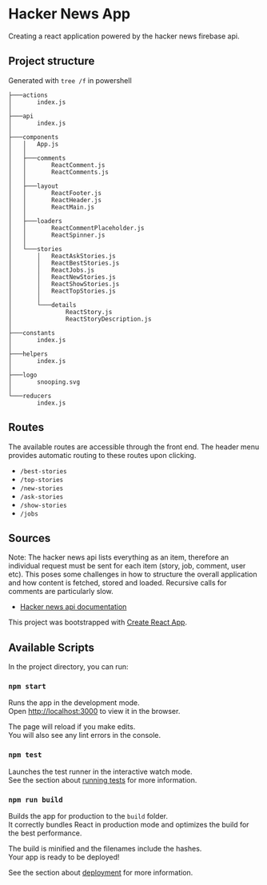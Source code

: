 # Hacker News App
Creating a react application powered by the hacker news firebase api.

## Project structure
Generated with `tree /f` in powershell

```
├───actions
│       index.js
│       
├───api
│       index.js
│       
├───components
│   │   App.js
│   │   
│   ├───comments
│   │       ReactComment.js
│   │       ReactComments.js
│   │       
│   ├───layout
│   │       ReactFooter.js
│   │       ReactHeader.js
│   │       ReactMain.js
│   │       
│   ├───loaders
│   │       ReactCommentPlaceholder.js
│   │       ReactSpinner.js
│   │       
│   └───stories
│       │   ReactAskStories.js
│       │   ReactBestStories.js
│       │   ReactJobs.js
│       │   ReactNewStories.js
│       │   ReactShowStories.js
│       │   ReactTopStories.js
│       │   
│       └───details
│               ReactStory.js
│               ReactStoryDescription.js
│               
├───constants
│       index.js
│       
├───helpers
│       index.js
│       
├───logo
│       snooping.svg
│       
└───reducers
        index.js
```

## Routes
The available routes are accessible through the front end. The header menu provides automatic routing to these routes upon clicking.

- `/best-stories`
- `/top-stories`
- `/new-stories`
- `/ask-stories`
- `/show-stories`
- `/jobs`

## Sources
Note: The hacker news api lists everything as an item, therefore an individual request must be sent for each item (story, job, comment, user etc). This poses some challenges in how to structure the overall application and how content is fetched, stored and loaded. Recursive calls for comments are particularly slow.

- [Hacker news api documentation](https://github.com/HackerNews/API)

This project was bootstrapped with [Create React App](https://github.com/facebook/create-react-app).

## Available Scripts

In the project directory, you can run:

### `npm start`

Runs the app in the development mode.<br>
Open [http://localhost:3000](http://localhost:3000) to view it in the browser.

The page will reload if you make edits.<br>
You will also see any lint errors in the console.

### `npm test`

Launches the test runner in the interactive watch mode.<br>
See the section about [running tests](https://facebook.github.io/create-react-app/docs/running-tests) for more information.

### `npm run build`

Builds the app for production to the `build` folder.<br>
It correctly bundles React in production mode and optimizes the build for the best performance.

The build is minified and the filenames include the hashes.<br>
Your app is ready to be deployed!

See the section about [deployment](https://facebook.github.io/create-react-app/docs/deployment) for more information.
